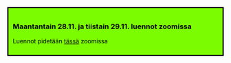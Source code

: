 <div style="color:black; border-style: solid; padding: 10px; margin-bottom: 15px; background-color: #7CFC00;">

<h3>Maantantain 28.11. ja tiistain 29.11. luennot zoomissa</h3>

Luennot pidetään <a href='https://helsinki.zoom.us/j/64885868461?pwd=elM0YjBURXM0UFNKTVRaVCs5ZU51UT09'>tässä</a> zoomissa

</div>


